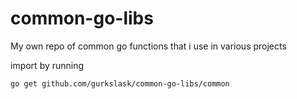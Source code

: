 # common-go-libs
My own repo of common go functions that i use in various projects

import by running 

    go get github.com/gurkslask/common-go-libs/common
